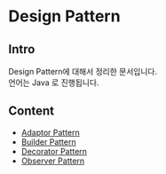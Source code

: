 # Design Pattern

## Intro
Design Pattern에 대해서 정리한 문서입니다.  
언어는 Java 로 진행됩니다.

## Content
* [Adaptor Pattern](./contents/adaptor.ko-KR.md)
* [Builder Pattern](./contents/builder.ko-KR.md)
* [Decorator Pattern](./contents/decorator.ko-KR.md)
* [Observer Pattern](./contents/observer.ko-KR.md)